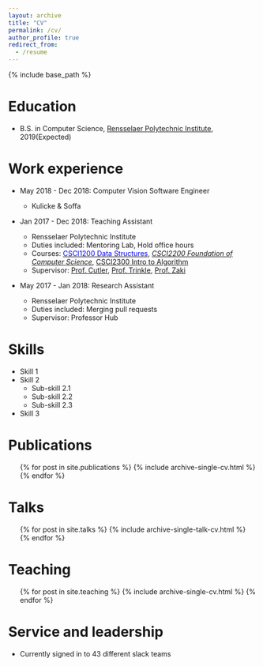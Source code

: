 ```yaml
---
layout: archive
title: "CV"
permalink: /cv/
author_profile: true
redirect_from:
  - /resume
---
```


{% include base_path %}

Education
======
* B.S. in Computer Science, <a href="https://science.rpi.edu/computer-science">Rensselaer Polytechnic Institute</a>, 2019(Expected)

Work experience
======
* May 2018 - Dec 2018: Computer Vision Software Engineer
  * Kulicke & Soffa

* Jan 2017 - Dec 2018: Teaching Assistant
  * Rensselaer Polytechnic Institute
  * Duties included: Mentoring Lab, Hold office hours
  * Courses: [<span class="underline-on-hover" style="color:#0000FF">CSCI1200 Data Structures</span>](http://www.cs.rpi.edu/academics/courses/fall17/csci1200/index.php), [*CSCI2200 Foundation of Computer Science*](http://www.cs.rpi.edu/academics/courses/spring17/focs/), [CSCI2300 Intro to Algorithm](http://www.cs.rpi.edu/~zaki/www-new/pmwiki.php/IntroAlgorithms/Main)
  * Supervisor: [Prof. Cutler](http://www.cs.rpi.edu/~cutler/), [Prof. Trinkle](http://www.cs.rpi.edu/~trink/), [Prof. Zaki](http://www.cs.rpi.edu/~zaki/www-new/pmwiki.php/Main/HomePage)

* May 2017 - Jan 2018: Research Assistant
  * Rensselaer Polytechnic Institute
  * Duties included: Merging pull requests
  * Supervisor: Professor Hub

Skills
======
* Skill 1
* Skill 2
  * Sub-skill 2.1
  * Sub-skill 2.2
  * Sub-skill 2.3
* Skill 3

Publications
======
  <ul>{% for post in site.publications %}
    {% include archive-single-cv.html %}
  {% endfor %}</ul>

Talks
======
  <ul>{% for post in site.talks %}
    {% include archive-single-talk-cv.html %}
  {% endfor %}</ul>

Teaching
======
  <ul>{% for post in site.teaching %}
    {% include archive-single-cv.html %}
  {% endfor %}</ul>

Service and leadership
======
* Currently signed in to 43 different slack teams
